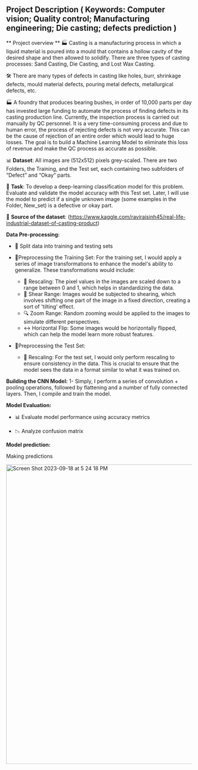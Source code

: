 
## Project Description ( Keywords: Computer vision; Quality control; Manufacturing engineering; Die casting;  defects prediction )


** Project overview **
🏭 Casting is a manufacturing process in which a liquid material is poured into a mould that contains a hollow cavity of the desired shape and then allowed to solidify. There are three types of casting processes: Sand Casting, Die Casting, and Lost Wax Casting.

🛠️ There are many types of defects in casting like holes, burr, shrinkage defects, mould material defects, pouring metal defects, metallurgical defects, etc.

🏭 A foundry that produces bearing bushes, in order of 10,000 parts per day has invested large funding to automate the process of finding defects in its casting production line. Currently, the inspection process is carried out manually by QC personnel. It is a very time-consuming process and due to human error, the process of rejecting defects is not very accurate. This can be the cause of rejection of an entire order which would lead to huge losses. The goal is to build a Machine Learning Model to eliminate this loss of revenue and make the QC process as accurate as possible.

📊 **Dataset**: All images are (512x512) pixels grey-scaled. There are two Folders, the Training, and the Test set, each containing two subfolders of “Defect” and “Okay” parts.  

📝 **Task**: To develop a deep-learning classification model for this problem. Evaluate and validate the model accuracy with this Test set. Later, I will  use the model to predict if a single unknown image (some examples in the Folder, New_set) is a defective or okay part. 

📂 **Source of the dataset**: (https://www.kaggle.com/ravirajsinh45/real-life-industrial-dataset-of-casting-product)





**Data Pre-processing:**

- 🧩 Split data into training and testing sets
- 🧩Preprocessing the Training Set:
  For the training set, I would apply a series of image transformations to enhance the model's ability to generalize. These transformations would include:

    - 🔄 Rescaling: The pixel values in the images are scaled down to a range between 0 and 1, which helps in standardizing the data.
    - 📏 Shear Range: Images would be subjected to shearing, which involves shifting one part of the image in a fixed direction, creating a sort of 'tilting' effect.
    - 🔍 Zoom Range: Random zooming would be applied to the images to simulate different perspectives.
    - ↔️ Horizontal Flip:  Some images would be horizontally flipped, which can help the model learn more robust features.

- 🧩Preprocessing the Test Set:
    - 🔄 Rescaling: For the test set, I would only perform rescaling to ensure consistency in the data. This is crucial to ensure that the model sees the data in a format similar to what it was trained on.

  
**Building the CNN Model:**
1- Simply, I perform a series of convolution + pooling operations, followed by flattening and a number of fully connected layers. Then, I compile and train the model.



**Model Evaluation:**
- 📊 Evaluate model performance using accuracy metrics

- 📉 Analyze confusion matrix

**Model prediction:**

Making predictions

<img width="811" alt="Screen Shot 2023-09-18 at 5 24 18 PM" src="https://github.com/ZTECH10/Die-Casting-Automatic-Defect-Detection-using-Convolutional-neural-networks-CNNs-/assets/53150477/a5bafb20-c11f-49b4-8099-198bba301d50">



